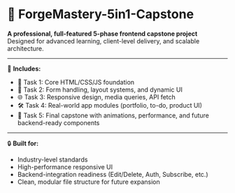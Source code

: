 # 🚀 ForgeMastery-5in1-Capstone

**A professional, full-featured 5-phase frontend capstone project**  
Designed for advanced learning, client-level delivery, and scalable architecture.

---

🔹 **Includes:**

- 🧱 Task 1: Core HTML/CSS/JS foundation
- 🎨 Task 2: Form handling, layout systems, and dynamic UI
- 🌐 Task 3: Responsive design, media queries, API fetch
- 🛠️ Task 4: Real-world app modules (portfolio, to-do, product UI)
- 🎯 Task 5: Final capstone with animations, performance, and future backend-ready components

---

🔒 **Built for:**

- Industry-level standards
- High-performance responsive UI
- Backend-integration readiness (Edit/Delete, Auth, Subscribe, etc.)
- Clean, modular file structure for future expansion
